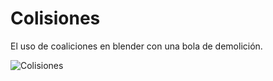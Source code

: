 # Colisiones

El uso de coaliciones en blender con una bola de demolición.

![Colisiones](https://github.com/AlfredoCU/Colisiones/blob/feature/texturas/Img/Colisiones%20texturas.png)